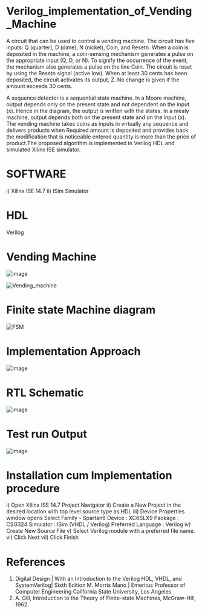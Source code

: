 # Verilog_implementation_of_Vending_Machine

A circuit that can be used to control a vending machine. The circuit has five inputs: Q (quarter), D (dime), N (nickel), Coin, and Resetn. When a coin is deposited in the machine, a coin-sensing mechanism generates a pulse on the appropriate input (Q, D, or N). To signify the occurrence of the event, the mechanism also generates a pulse on the line Coin. The circuit is reset by using the Resetn signal (active low). When at least 30 cents has been deposited, the circuit activates its output, Z. No change is given if the amount exceeds 30 cents.

A sequence detector is a sequential state machine. In a Moore machine, output depends only on the present state and not dependent on the input (x). Hence in the diagram, the output is written with the states. In a mealy machine, output depends both on the present state and on the input (x). 
The vending machine takes coins as inputs in virtually any sequence and delivers products when Required amount is deposited and provides back the modification that is noticeable entered quantity is more than the price of product.The proposed algorithm is implemented in Verilog HDL and simulated Xilinx ISE simulator.

# SOFTWARE
i) Xilinx ISE 14.7
ii) ISim Simulator

# HDL
Verilog

# Vending Machine 
![image](https://user-images.githubusercontent.com/83426515/165924885-954bd048-5ae2-4981-aab5-bd795119d9df.png)

![Vending_machine](https://user-images.githubusercontent.com/83426515/165924596-89546def-229d-470b-a064-9f0c073e49ec.jpg)

# Finite state Machine diagram
![FSM](https://user-images.githubusercontent.com/83426515/165924740-15451835-2e32-4b29-a05e-d9fbfc372f08.jpeg)

# Implementation Approach
![image](https://user-images.githubusercontent.com/83426515/165925236-778f1c25-6a0d-4ffc-81ce-bb85c58595ea.png)

# RTL Schematic
![image](https://user-images.githubusercontent.com/83426515/165925323-c58803fd-84a9-495c-92ae-a4f581f63b72.png)

# Test run Output
![image](https://user-images.githubusercontent.com/83426515/165925409-a48938bc-dd03-4a20-b478-7483c45b9e6c.png)

# Installation cum Implementation procedure
i)	Open Xilinx ISE 14.7 Project Navigator
ii)	Create a New Project in the desired location with top level source type as HDL
iii)	Device Properties window opens 
Select Family  - Spartan6 
           Device :  XC6SLX9
           Package : CSG324
           Simulator : ISim (VHDL / Verilog)
           Preferred Language : Verilog
iv)	Create New Source File
v)	Select Verilog module with a preferred file name.
vi)	Click Next 
vii)	Click Finish

# References
1. Digital Design | With an Introduction to the Verilog HDL, VHDL, and SystemVerilog| Sixth Edition M. Morris Mano | Emeritus Professor of Computer Engineering California State University, Los Angeles
2. A. Gill, Introduction to the Theory of Finite-state Machines, McGraw-Hill, 1962.
